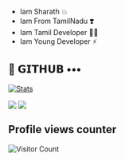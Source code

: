  - Iam Sharath 💥
 - Iam From TamilNadu ❣️
 - Iam Tamil Developer 🧑‍💻
 - Iam Young Developer ⚡

## 💜 𝗚𝗜𝗧𝗛𝗨𝗕 •••

[![Stats](https://github-readme-stats.vercel.app/api?username=TamilanBotsZ&hide=prs&count_public=true&show_icons=true&theme=algolia)](https://github.com/TamilanBotsZ/github-readme-stats)

<img src="https://github-readme-streak-stats.herokuapp.com?user=TamilanBotsZ&theme=tokyonight" align="center">

<img src="https://github-readme-stats.vercel.app/api/top-langs/?username=TamilanBotsZ&layout=compact&theme=tokyonight" align="center">

## Profile views counter

![Visitor Count](https://profile-counter.glitch.me/{TamilanBotsZ}/count.svg)
